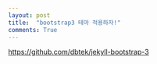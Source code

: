 ```yaml
---
layout: post
title:  "bootstrap3 테마 적용하자!"
comments: True
---
```

https://github.com/dbtek/jekyll-bootstrap-3
